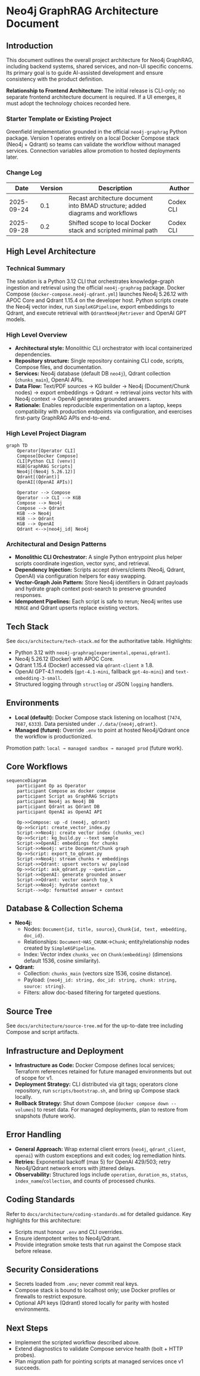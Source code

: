 # Neo4j GraphRAG Architecture Document

## Introduction
This document outlines the overall project architecture for Neo4j GraphRAG, including backend systems, shared services, and non-UI specific concerns. Its primary goal is to guide AI-assisted development and ensure consistency with the product definition.

**Relationship to Frontend Architecture:** The initial release is CLI-only; no separate frontend architecture document is required. If a UI emerges, it must adopt the technology choices recorded here.

### Starter Template or Existing Project
Greenfield implementation grounded in the official `neo4j-graphrag` Python package. Version 1 operates entirely on a local Docker Compose stack (Neo4j + Qdrant) so teams can validate the workflow without managed services. Connection variables allow promotion to hosted deployments later.

### Change Log
| Date       | Version | Description                                                                   | Author     |
|------------|---------|-------------------------------------------------------------------------------|------------|
| 2025-09-24 | 0.1     | Recast architecture document into BMAD structure; added diagrams and workflows | Codex CLI  |
| 2025-09-28 | 0.2     | Shifted scope to local Docker stack and scripted minimal path                 | Codex CLI  |

## High Level Architecture
### Technical Summary
The solution is a Python 3.12 CLI that orchestrates knowledge-graph ingestion and retrieval using the official `neo4j-graphrag` package. Docker Compose (`docker-compose.neo4j-qdrant.yml`) launches Neo4j 5.26.12 with APOC Core and Qdrant 1.15.4 on the developer host. Python scripts create the Neo4j vector index, run `SimpleKGPipeline`, export embeddings to Qdrant, and execute retrieval with `QdrantNeo4jRetriever` and OpenAI GPT models.

### High Level Overview
- **Architectural style:** Monolithic CLI orchestrator with local containerized dependencies.
- **Repository structure:** Single repository containing CLI code, scripts, Compose files, and documentation.
- **Services:** Neo4j database (default DB `neo4j`), Qdrant collection (`chunks_main`), OpenAI APIs.
- **Data Flow:** Text/PDF sources → KG builder → Neo4j (Document/Chunk nodes) → export embeddings → Qdrant → retrieval joins vector hits with Neo4j context → OpenAI generates grounded answers.
- **Rationale:** Enables reproducible experimentation on a laptop, keeps compatibility with production endpoints via configuration, and exercises first-party GraphRAG APIs end-to-end.

### High Level Project Diagram
```mermaid
graph TD
    Operator[Operator CLI]
    Compose[Docker Compose]
    CLI[Python CLI (venv)]
    KGB[GraphRAG Scripts]
    Neo4j[(Neo4j 5.26.12)]
    Qdrant[(Qdrant)]
    OpenAI[(OpenAI APIs)]

    Operator --> Compose
    Operator --> CLI --> KGB
    Compose --> Neo4j
    Compose --> Qdrant
    KGB --> Neo4j
    KGB --> Qdrant
    KGB --> OpenAI
    Qdrant <-->|neo4j_id| Neo4j
```

### Architectural and Design Patterns
- **Monolithic CLI Orchestrator:** A single Python entrypoint plus helper scripts coordinate ingestion, vector sync, and retrieval.
- **Dependency Injection:** Scripts accept drivers/clients (Neo4j, Qdrant, OpenAI) via configuration helpers for easy swapping.
- **Vector-Graph Join Pattern:** Store Neo4j identifiers in Qdrant payloads and hydrate graph context post-search to preserve grounded responses.
- **Idempotent Pipelines:** Each script is safe to rerun; Neo4j writes use `MERGE` and Qdrant upserts replace existing vectors.

## Tech Stack
See `docs/architecture/tech-stack.md` for the authoritative table. Highlights:
- Python 3.12 with `neo4j-graphrag[experimental,openai,qdrant]`.
- Neo4j 5.26.12 (Docker) with APOC Core.
- Qdrant 1.15.4 (Docker) accessed via `qdrant-client` ≥ 1.8.
- OpenAI GPT-4.1 models (`gpt-4.1-mini`, fallback `gpt-4o-mini`) and `text-embedding-3-small`.
- Structured logging through `structlog` or JSON `logging` handlers.

## Environments
- **Local (default):** Docker Compose stack listening on localhost (`7474`, `7687`, `6333`). Data persisted under `./.data/{neo4j,qdrant}`.
- **Managed (future):** Override `.env` to point at hosted Neo4j/Qdrant once the workflow is productionized.

Promotion path: `local → managed sandbox → managed prod` (future work).

## Core Workflows
```mermaid
sequenceDiagram
    participant Op as Operator
    participant Compose as docker compose
    participant Script as GraphRAG Scripts
    participant Neo4j as Neo4j DB
    participant Qdrant as Qdrant DB
    participant OpenAI as OpenAI API

    Op->>Compose: up -d (neo4j, qdrant)
    Op->>Script: create_vector_index.py
    Script->>Neo4j: create vector index (chunks_vec)
    Op->>Script: kg_build.py --text sample
    Script->>OpenAI: embeddings for chunks
    Script->>Neo4j: write Document/Chunk graph
    Op->>Script: export_to_qdrant.py
    Script->>Neo4j: stream chunks + embeddings
    Script->>Qdrant: upsert vectors w/ payload
    Op->>Script: ask_qdrant.py --question …
    Script->>OpenAI: generate grounded answer
    Script->>Qdrant: vector search top_k
    Script->>Neo4j: hydrate context
    Script-->>Op: formatted answer + context
```

## Database & Collection Schema
- **Neo4j:**
  - Nodes: `Document{id, title, source}`, `Chunk{id, text, embedding, doc_id}`.
  - Relationships: `Document`-`HAS_CHUNK`→`Chunk`; entity/relationship nodes created by `SimpleKGPipeline`.
  - Index: Vector index `chunks_vec` on `Chunk(embedding)` (dimensions default 1536, cosine similarity).
- **Qdrant:**
  - Collection: `chunks_main` (vectors size 1536, cosine distance).
  - Payload: `{neo4j_id: string, doc_id: string, chunk: string, source: string}`.
  - Filters: allow doc-based filtering for targeted questions.

## Source Tree
See `docs/architecture/source-tree.md` for the up-to-date tree including Compose and script artifacts.

## Infrastructure and Deployment
- **Infrastructure as Code:** Docker Compose defines local services; Terraform references retained for future managed environments but out of scope for v1.
- **Deployment Strategy:** CLI distributed via git tags; operators clone repository, run `scripts/bootstrap.sh`, and bring up Compose stack locally.
- **Rollback Strategy:** Shut down Compose (`docker compose down --volumes`) to reset data. For managed deployments, plan to restore from snapshots (future work).

## Error Handling
- **General Approach:** Wrap external client errors (`neo4j`, `qdrant_client`, `openai`) with custom exceptions and exit codes; log remediation hints.
- **Retries:** Exponential backoff (max 5) for OpenAI 429/503; retry Neo4j/Qdrant network errors with jittered delays.
- **Observability:** Structured logs include `operation`, `duration_ms`, `status`, `index_name`/`collection`, and counts of processed chunks.

## Coding Standards
Refer to `docs/architecture/coding-standards.md` for detailed guidance. Key highlights for this architecture:
- Scripts must honour `.env` and CLI overrides.
- Ensure idempotent writes to Neo4j/Qdrant.
- Provide integration smoke tests that run against the Compose stack before release.

## Security Considerations
- Secrets loaded from `.env`; never commit real keys.
- Compose stack is bound to localhost only; use Docker profiles or firewalls to restrict exposure.
- Optional API keys (Qdrant) stored locally for parity with hosted environments.

## Next Steps
- Implement the scripted workflow described above.
- Extend diagnostics to validate Compose service health (bolt + HTTP probes).
- Plan migration path for pointing scripts at managed services once v1 succeeds.
